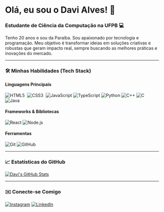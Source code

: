 # Olá, eu sou o Davi Alves! 👋

### Estudante de Ciência da Computação na UFPB 💻

Tenho 20 anos e sou da Paraíba. Sou apaixonado por tecnologia e programação. Meu objetivo é transformar ideias em soluções criativas e robustas que geram impacto real, sempre buscando as melhores práticas e inovações do mercado.

---

### 🛠️ Minhas Habilidades (Tech Stack)

#### Linguagens Principais
![HTML5](https://img.shields.io/badge/HTML5-E34F26?style=for-the-badge&logo=html5&logoColor=white) 
![CSS3](https://img.shields.io/badge/CSS3-1572B6?style=for-the-badge&logo=css3&logoColor=white) 
![JavaScript](https://img.shields.io/badge/JavaScript-F7DF1E?style=for-the-badge&logo=javascript&logoColor=black)
![TypeScript](https://img.shields.io/badge/TypeScript-007ACC?style=for-the-badge&logo=typescript&logoColor=white)
![Python](https://img.shields.io/badge/Python-3776AB?style=for-the-badge&logo=python&logoColor=white)
![C++](https://img.shields.io/badge/C%2B%2B-00599C?style=for-the-badge&logo=c%2B%2B&logoColor=white)
![C](https://img.shields.io/badge/C-00599C?style=for-the-badge&logo=c&logoColor=white)
![Java](https://img.shields.io/badge/Java-007396?style=for-the-badge&logo=java&logoColor=white)

#### Frameworks & Bibliotecas
![React](https://img.shields.io/badge/React-61DAFB?style=for-the-badge&logo=react&logoColor=black)
![Node.js](https://img.shields.io/badge/Node.js-339933?style=for-the-badge&logo=node.js&logoColor=white)

#### Ferramentas
![Git](https://img.shields.io/badge/GIT-E44C30?style=for-the-badge&logo=git&logoColor=white)
![GitHub](https://img.shields.io/badge/GitHub-100000?style=for-the-badge&logo=github&logoColor=white)

---

### 📈 Estatísticas do GitHub

[![Davi's GitHub Stats](https://github-readme-stats.vercel.app/api?username=davialves1820&show_icons=true&theme=dracula&count_private=true&hide_title=true)](https://github.com/davialves1820)

---

### ✉️ Conecte-se Comigo

[![Instagram](https://img.shields.io/badge/Instagram-E4405F?style=for-the-badge&logo=instagram&logoColor=white)](https://www.instagram.com/davi_alves1820/)
[![LinkedIn](https://img.shields.io/badge/LinkedIn-0077B5?style=for-the-badge&logo=linkedin&logoColor=white)](https://www.linkedin.com/in/davi-rodrigues-36750b2a5/)
